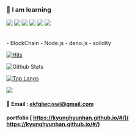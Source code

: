 ### 🥕 I am learning 

<img src="https://img.shields.io/badge/Solidity-f16524?style=flat-square&logo=Solidity&logoColor=white"/>
<img src="https://img.shields.io/badge/JavaScript-f7e018?style=flat-square&logo=JavaScript&logoColor=white"/>
<img src="https://img.shields.io/badge/React-7ddfff?style=flat-square&logo=React&logoColor=black"/>
<img src="https://img.shields.io/badge/Redux-7649bb?style=flat-square&logo=Redux&logoColor=white"/>
<img src="https://img.shields.io/badge/GitHub-black?style=flat-square&logo=GitHub&logoColor=white"/>
<img src="https://img.shields.io/badge/Go-7649bb?style=flat-square&logo=Go&logoColor=white"/></a>&nbsp 
<br><br><br>
- BlockChain
- Node.js 
- deno.js
- solidity


[![Hits](https://hits.seeyoufarm.com/api/count/incr/badge.svg?url=https%3A%2F%2Fgithub.com%2FkyunghyunHan&count_bg=%238B08C0&title_bg=%23C20000&icon=node-dot-js.svg&icon_color=%23403535&title=hits&edge_flat=true)](https://hits.seeyoufarm.com)



![Github Stats](https://github-readme-stats.vercel.app/api?username=kyunghyunHan&show_icons=true&theme=radical)


[![Top Langs](https://github-readme-stats.vercel.app/api/top-langs/?username=kyunghyunHan&layout=compact)](https://github.com/kyunghyunHan/github-readme-stats)


<p align="left">
  <a href="https://github.com/kyunghyunHan/CommitCombo">
    <img src="http://commitcombo.com/theme?user=kyunghyunHan"/>
  </a>
</p>

#### 📧 Email : ekfqlwcjswl@gmail.com     
  
 
 
 
#### portfolio [ https://kyunghyunhan.github.io/#/]( https://kyunghyunhan.github.io/#/)
   
